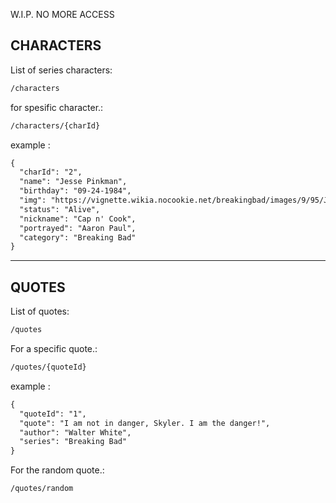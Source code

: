 W.I.P.
NO MORE ACCESS

<h2>CHARACTERS</h2>
List of series characters:

``` sh
/characters
```

for spesific character.:

``` sh
/characters/{charId}
```

 example :

```xml
{
  "charId": "2",
  "name": "Jesse Pinkman",
  "birthday": "09-24-1984",
  "img": "https://vignette.wikia.nocookie.net/breakingbad/images/9/95/JesseS5.jpg/revision/latest?cb=20120620012441",
  "status": "Alive",
  "nickname": "Cap n' Cook",
  "portrayed": "Aaron Paul",
  "category": "Breaking Bad"
}
```

<hr>
<h2>QUOTES</h2>
List of quotes:

``` sh
/quotes
```

For a specific quote.:

``` sh
/quotes/{quoteId}
```

 example :

```xml
{
  "quoteId": "1",
  "quote": "I am not in danger, Skyler. I am the danger!",
  "author": "Walter White",
  "series": "Breaking Bad"
}
```

For the random quote.:

``` sh
/quotes/random 
```

